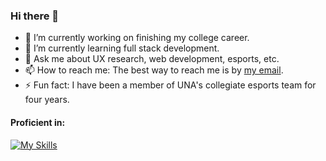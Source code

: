 ### Hi there 👋


- 🔭 I’m currently working on finishing my college career.
- 🌱 I’m currently learning full stack development.
- 💬 Ask me about UX research, web development, esports, etc.
- 📫 How to reach me: The best way to reach me is by [my email](mailto:cody.mcdonald0120@gmail.com).
- ⚡ Fun fact: I have been a member of UNA's collegiate esports team for four years.

#### Proficient in:
[![My Skills](https://skillicons.dev/icons?i=bash&theme=dark)](https://skillicons.dev)
